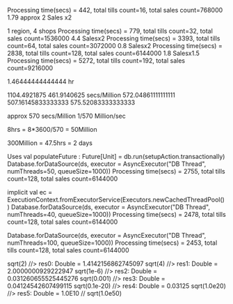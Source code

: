 Processing time(secs) = 442, total tills count=16, total sales count=768000
1.79 approx 2  Sales x2

1 region, 4 shops
Processing time(secs) = 779, total tills count=32, total sales count=1536000
4.4  Salesx2
Processing time(secs) = 3393, total tills count=64, total sales count=3072000
0.8 Salesx2
Processing time(secs) = 2838, total tills count=128, total sales count=6144000
1.8 Salesx1.5
Processing time(secs) = 5272, total tills count=192, total sales count=9216000

1.46444444444444 hr

1104.4921875
461.9140625 secs/Million
572.04861111111111
507.16145833333333
575.52083333333333

approx 570 secs/Million 1/570 Million/sec

8hrs = 8*3600/570 = 50Million

300Million = 47.5hrs = 2 days

Uses
val populateFuture : Future[Unit] = db.run(setupAction.transactionally)
Database.forDataSource(ds, executor = AsyncExecutor("DB Thread", numThreads=50, queueSize=1000))
Processing time(secs) = 2755, total tills count=128, total sales count=6144000

implicit val ec = ExecutionContext.fromExecutorService(Executors.newCachedThreadPool())
Database.forDataSource(ds, executor = AsyncExecutor("DB Thread", numThreads=40, queueSize=1000))
Processing time(secs) = 2478, total tills count=128, total sales count=6144000

Database.forDataSource(ds, executor = AsyncExecutor("DB Thread", numThreads=100, queueSize=1000))
Processing time(secs) = 2453, total tills count=128, total sales count=6144000


sqrt(2)                                         //> res0: Double = 1.4142156862745097
sqrt(4)                                   //> res1: Double = 2.0000000929222947
sqrt(1e-6)                                //> res2: Double = 0.031260655525445276
sqrt(0.001)                               //> res3: Double = 0.04124542607499115
sqrt(0.1e-20)                             //> res4: Double = 0.03125
sqrt(1.0e20)                              //> res5: Double = 1.0E10
//	sqrt(1.0e50)
